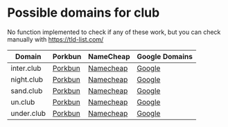 # Possible domains for club

No function implemented to check if any of these work, but you can check manually with https://tld-list.com/

| Domain | Porkbun | NameCheap | Google Domains |
|---|---|---|---|
| inter.club | [Porkbun](https://porkbun.com/checkout/search?prb=e814663da1&tlds=&idnLanguage=&search=search&q=inter.club) | [Namecheap](https://www.namecheap.com/domains/registration/results/?domain=inter.club) | [Google](https://domains.google.com/registrar/search?searchTerm=inter.club) |
| night.club | [Porkbun](https://porkbun.com/checkout/search?prb=e814663da1&tlds=&idnLanguage=&search=search&q=night.club) | [Namecheap](https://www.namecheap.com/domains/registration/results/?domain=night.club) | [Google](https://domains.google.com/registrar/search?searchTerm=night.club) |
| sand.club | [Porkbun](https://porkbun.com/checkout/search?prb=e814663da1&tlds=&idnLanguage=&search=search&q=sand.club) | [Namecheap](https://www.namecheap.com/domains/registration/results/?domain=sand.club) | [Google](https://domains.google.com/registrar/search?searchTerm=sand.club) |
| un.club | [Porkbun](https://porkbun.com/checkout/search?prb=e814663da1&tlds=&idnLanguage=&search=search&q=un.club) | [Namecheap](https://www.namecheap.com/domains/registration/results/?domain=un.club) | [Google](https://domains.google.com/registrar/search?searchTerm=un.club) |
| under.club | [Porkbun](https://porkbun.com/checkout/search?prb=e814663da1&tlds=&idnLanguage=&search=search&q=under.club) | [Namecheap](https://www.namecheap.com/domains/registration/results/?domain=under.club) | [Google](https://domains.google.com/registrar/search?searchTerm=under.club) |
